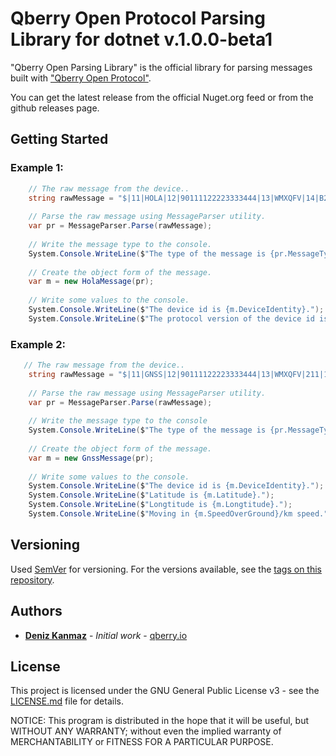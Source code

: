 
# Qberry Open Protocol Parsing Library for dotnet v.1.0.0-beta1

"Qberry Open Parsing Library" is the official library for parsing messages built with ["Qberry Open Protocol"](https://github.com/denizkanmaz/qberry-open-protocol).

You can get the latest release from the official Nuget.org feed or from the github releases page.

## Getting Started

### Example 1:
```csharp
    // The raw message from the device..
    string rawMessage = "$|11|HOLA|12|90111122223333444|13|WMXQFV|14|B23a56|15|ONE|16|1.0.0|$";
    
    // Parse the raw message using MessageParser utility.
    var pr = MessageParser.Parse(rawMessage);
    
    // Write the message type to the console.
    System.Console.WriteLine($"The type of the message is {pr.MessageType}.");
    
    // Create the object form of the message.
    var m = new HolaMessage(pr);
    
    // Write some values to the console.
    System.Console.WriteLine($"The device id is {m.DeviceIdentity}.");
    System.Console.WriteLine($"The protocol version of the device id is {m.ProtocolVersion}.");
```
  
### Example 2:
```csharp
   // The raw message from the device..
    string rawMessage = "$|11|GNSS|12|90111122223333444|13|WMXQFV|211|1|212|39.922790|213|32.838507|214|108.600|215|0.43|216|344.6|217|1|218|5|219|0|$";
    
    // Parse the raw message using MessageParser utility.
    var pr = MessageParser.Parse(rawMessage);
    
    // Write the message type to the console
    System.Console.WriteLine($"The type of the message is {pr.MessageType}.");
    
    // Create the object form of the message.
    var m = new GnssMessage(pr);
    
    // Write some values to the console.
    System.Console.WriteLine($"The device id is {m.DeviceIdentity}.");
    System.Console.WriteLine($"Latitude is {m.Latitude}.");
    System.Console.WriteLine($"Longtitude is {m.Longtitude}.");
    System.Console.WriteLine($"Moving in {m.SpeedOverGround}/km speed.");
```
## Versioning

Used [SemVer](http://semver.org/) for versioning. For the versions available, see the [tags on this repository](https://github.com/denizkanmaz/qberryduino-gateway-one/tags). 

## Authors

* **[Deniz Kanmaz](https://github.com/denizkanmaz)** - *Initial work* - [qberry.io](https://qberry.io)

## License

This project is licensed under the GNU General Public License v3 - see the [LICENSE.md](LICENSE.md) file for details.

NOTICE: This program is distributed in the hope that it will be useful, but WITHOUT ANY WARRANTY; without even the implied warranty of MERCHANTABILITY or FITNESS FOR A PARTICULAR PURPOSE.
